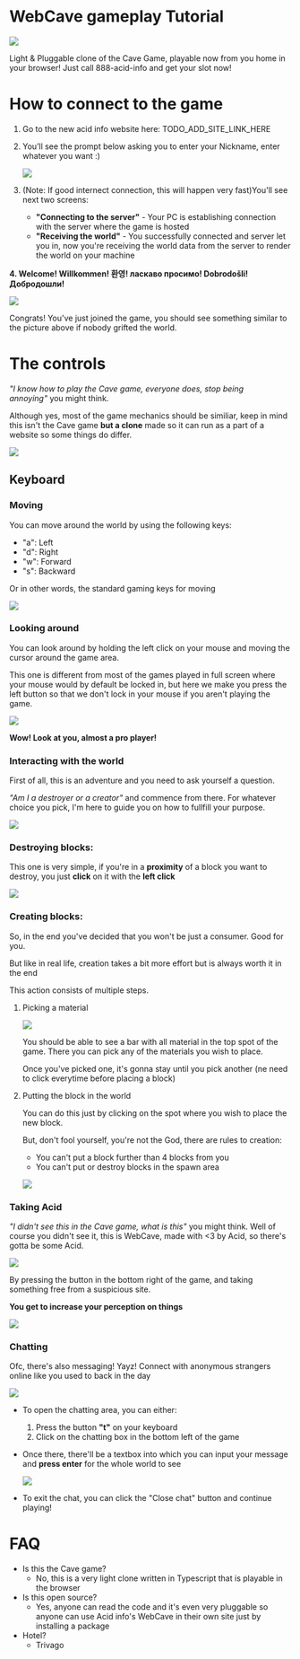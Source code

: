 # **WebCave gameplay Tutorial**

![](https://hackmd.io/_uploads/H12-Zclj0.png)

Light & Pluggable clone of the Cave Game, playable now from you home in your browser! Just call 888-acid-info and get your slot now!

# **How to connect to the game**

1. Go to the new acid info website here: TODO_ADD_SITE_LINK_HERE
2. You’ll see the prompt below asking you to enter your Nickname, enter whatever you want :)
    
    ![](https://hackmd.io/_uploads/H14r8FxjA.png)
    
3. (Note: If good internect connection, this will happen very fast)You'll see next two screens:
    - **"Connecting to the server"** - Your PC is establishing connection with the server where the game is hosted
    - **"Receiving the world"** - You successfully connected and server let you in, now you're receiving the world data from the server to render the world on your machine

**4. Welcome! Willkommen! 환영! ласкаво просимо! Dobrodošli! Добродошли!**

![](https://hackmd.io/_uploads/SJJxvFlo0.png)

Congrats! You've just joined the game, you should see something similar to the picture above if nobody grifted the world.

# **The controls**

*"I know how to play the Cave game, everyone does, stop being annoying"* you might think.

Although yes, most of the game mechanics should be similiar, keep in mind this isn't the Cave game **but a clone** made so it can run as a part of a website so some things do differ.

![](https://hackmd.io/_uploads/HkEcutgjA.png)

## **Keyboard**

### **Moving**

You can move around the world by using the following keys:

- "a": Left
- "d": Right
- "w": Forward
- "s": Backward

Or in other words, the standard gaming keys for moving

![](https://hackmd.io/_uploads/BkUVttxs0.png)

### **Looking around**

You can look around by holding the left click on your mouse and moving the cursor around the game area.

This one is different from most of the games played in full screen where your mouse would by default be locked in, but here we make you press the left button so that we don't lock in your mouse if you aren't playing the game.

![](https://hackmd.io/_uploads/B1ol9Kxs0.png)

**Wow! Look at you, almost a pro player!**

### **Interacting with the world**

First of all, this is an adventure and you need to ask yourself a question.

*"Am I a destroyer or a creator"* and commence from there. For whatever choice you pick, I'm here to guide you on how to fullfill your purpose.

![](https://hackmd.io/_uploads/rkHxsYgo0.png)

### **Destroying blocks:**

This one is very simple, if you're in a **proximity** of a block you want to destroy, you just **click** on it with the **left click**

![](https://hackmd.io/_uploads/rkSehKloC.png)

### **Creating blocks:**

So, in the end you've decided that you won't be just a consumer. Good for you.

But like in real life, creation takes a bit more effort but is always worth it in the end

This action consists of multiple steps.

1. Picking a material
    
    ![](https://hackmd.io/_uploads/B1Yj2tljR.png)
    
    You should be able to see a bar with all material in the top spot of the game. There you can pick any of the materials you wish to place.
    
    Once you've picked one, it's gonna stay until you pick another (ne need to click everytime before placing a block)
    
2. Putting the block in the world
    
    You can do this just by clicking on the spot where you wish to place the new block.
    
    But, don't fool yourself, you're not the God, there are rules to creation:
    
    - You can't put a block further than 4 blocks from you
    - You can't put or destroy blocks in the spawn area
    
    ![](https://hackmd.io/_uploads/B1Zl0txsR.png)
    

### **Taking Acid**

*"I didn't see this in the Cave game, what is this"* you might think. Well of course you didn't see it, this is WebCave, made with <3 by Acid, so there's gotta be some Acid.

![](https://hackmd.io/_uploads/SyCwRFxjC.png)

By pressing the button in the bottom right of the game, and taking something free from a suspicious site.

**You get to increase your perception on things**

![](https://hackmd.io/_uploads/HyCtCFxoC.png)

### **Chatting**

Ofc, there's also messaging! Yayz! Connect with anonymous strangers online like you used to back in the day

![](https://hackmd.io/_uploads/SJoyk5xsA.png)

- To open the chatting area, you can either:
    1. Press the button **"t"** on your keyboard
    2. Click on the chatting box in the bottom left of the game
- Once there, there'll be a textbox into which you can input your message and **press enter** for the whole world to see
    
    ![](https://hackmd.io/_uploads/ryY_19ejA.png)
- To exit the chat, you can click the "Close chat" button and continue playing!

# **FAQ**
- Is this the Cave game?
    - No, this is a very light clone written in Typescript that is playable in the browser
- Is this open source?
    - Yes, anyone can read the code and it's even very pluggable so anyone can use Acid info's WebCave in their own site just by installing a package
- Hotel?
    - Trivago
